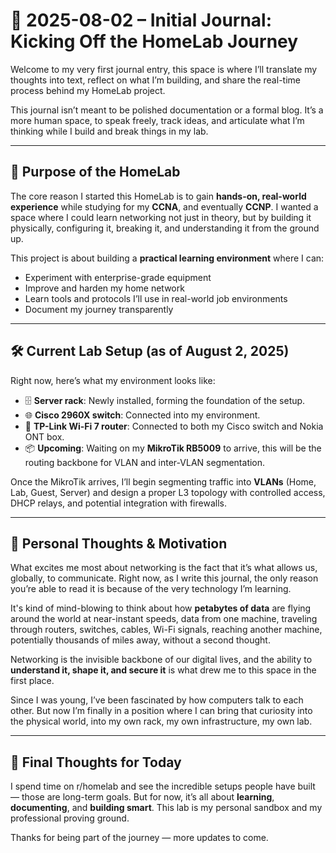 # 🧾 2025-08-02 – Initial Journal: Kicking Off the HomeLab Journey

Welcome to my very first journal entry, this space is where I’ll translate my thoughts into text, reflect on what I’m building, and share the real-time process behind my HomeLab project.

This journal isn’t meant to be polished documentation or a formal blog. It’s a more human space, to speak freely, track ideas, and articulate what I’m thinking while I build and break things in my lab.

---

## 🎯 Purpose of the HomeLab

The core reason I started this HomeLab is to gain **hands-on, real-world experience** while studying for my **CCNA**, and eventually **CCNP**. I wanted a space where I could learn networking not just in theory, but by building it physically, configuring it, breaking it, and understanding it from the ground up.

This project is about building a **practical learning environment** where I can:

- Experiment with enterprise-grade equipment
- Improve and harden my home network
- Learn tools and protocols I’ll use in real-world job environments
- Document my journey transparently

---

## 🛠️ Current Lab Setup (as of August 2, 2025)

Right now, here’s what my environment looks like:

- 🗄️ **Server rack**: Newly installed, forming the foundation of the setup.
- 🌐 **Cisco 2960X switch**: Connected into my environment.
- 📶 **TP-Link Wi-Fi 7 router**: Connected to both my Cisco switch and Nokia ONT box.
- 📦 **Upcoming**: Waiting on my **MikroTik RB5009** to arrive, this will be the routing backbone for VLAN and inter-VLAN segmentation.

Once the MikroTik arrives, I’ll begin segmenting traffic into **VLANs** (Home, Lab, Guest, Server) and design a proper L3 topology with controlled access, DHCP relays, and potential integration with firewalls.

---

## 🧠 Personal Thoughts & Motivation

What excites me most about networking is the fact that it’s what allows us, globally, to communicate. Right now, as I write this journal, the only reason you’re able to read it is because of the very technology I’m learning.

It's kind of mind-blowing to think about how **petabytes of data** are flying around the world at near-instant speeds, data from one machine, traveling through routers, switches, cables, Wi-Fi signals, reaching another machine, potentially thousands of miles away, without a second thought.

Networking is the invisible backbone of our digital lives, and the ability to **understand it, shape it, and secure it** is what drew me to this space in the first place.

Since I was young, I’ve been fascinated by how computers talk to each other. But now I’m finally in a position where I can bring that curiosity into the physical world, into my own rack, my own infrastructure, my own lab.

---

## 🌱 Final Thoughts for Today

I spend time on r/homelab and see the incredible setups people have built — those are long-term goals. But for now, it’s all about **learning**, **documenting**, and **building smart**. This lab is my personal sandbox and my professional proving ground.

Thanks for being part of the journey — more updates to come.


